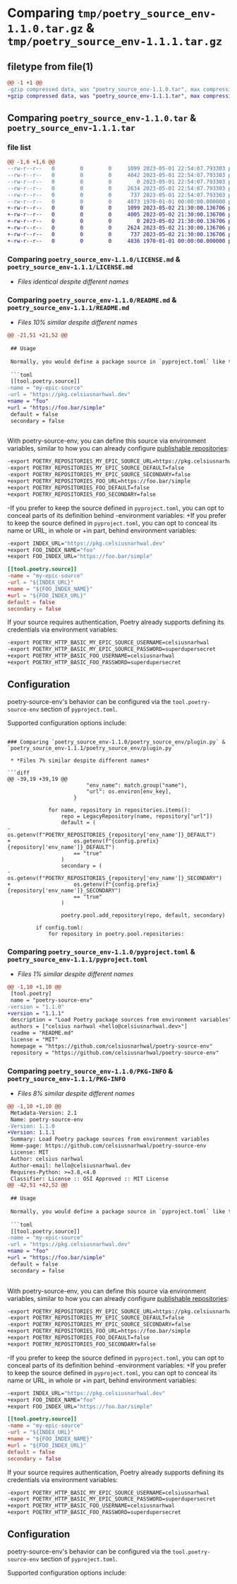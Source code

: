 # Comparing `tmp/poetry_source_env-1.1.0.tar.gz` & `tmp/poetry_source_env-1.1.1.tar.gz`

## filetype from file(1)

```diff
@@ -1 +1 @@
-gzip compressed data, was "poetry_source_env-1.1.0.tar", max compression
+gzip compressed data, was "poetry_source_env-1.1.1.tar", max compression
```

## Comparing `poetry_source_env-1.1.0.tar` & `poetry_source_env-1.1.1.tar`

### file list

```diff
@@ -1,6 +1,6 @@
--rw-r--r--   0        0        0     1099 2023-05-01 22:54:07.793303 poetry_source_env-1.1.0/LICENSE.md
--rw-r--r--   0        0        0     4042 2023-05-01 22:54:07.793303 poetry_source_env-1.1.0/README.md
--rw-r--r--   0        0        0        0 2023-05-01 22:54:07.793303 poetry_source_env-1.1.0/poetry_source_env/__init__.py
--rw-r--r--   0        0        0     2634 2023-05-01 22:54:07.793303 poetry_source_env-1.1.0/poetry_source_env/plugin.py
--rw-r--r--   0        0        0      737 2023-05-01 22:54:07.793303 poetry_source_env-1.1.0/pyproject.toml
--rw-r--r--   0        0        0     4873 1970-01-01 00:00:00.000000 poetry_source_env-1.1.0/PKG-INFO
+-rw-r--r--   0        0        0     1099 2023-05-02 21:30:00.136706 poetry_source_env-1.1.1/LICENSE.md
+-rw-r--r--   0        0        0     4005 2023-05-02 21:30:00.136706 poetry_source_env-1.1.1/README.md
+-rw-r--r--   0        0        0        0 2023-05-02 21:30:00.136706 poetry_source_env-1.1.1/poetry_source_env/__init__.py
+-rw-r--r--   0        0        0     2624 2023-05-02 21:30:00.136706 poetry_source_env-1.1.1/poetry_source_env/plugin.py
+-rw-r--r--   0        0        0      737 2023-05-02 21:30:00.136706 poetry_source_env-1.1.1/pyproject.toml
+-rw-r--r--   0        0        0     4836 1970-01-01 00:00:00.000000 poetry_source_env-1.1.1/PKG-INFO
```

### Comparing `poetry_source_env-1.1.0/LICENSE.md` & `poetry_source_env-1.1.1/LICENSE.md`

 * *Files identical despite different names*

### Comparing `poetry_source_env-1.1.0/README.md` & `poetry_source_env-1.1.1/README.md`

 * *Files 10% similar despite different names*

```diff
@@ -21,51 +21,52 @@
 
 ## Usage
 
 Normally, you would define a package source in `pyproject.toml` like this:
 
 ```toml
 [[tool.poetry.source]]
-name = "my-epic-source"
-url = "https://pkg.celsiusnarhwal.dev"
+name = "foo"
+url = "https://foo.bar/simple"
 default = false
 secondary = false
 
 ```
 
 With poetry-source-env, you can define this source via environment variables, similar to how you can already
 configure [publishable repositories](https://python-poetry.org/docs/repositories/#publishable-repositories:~:text=Alternatively%2C%20you%20can%20use%20environment%20variables%20to%20provide%20the%20credentials%3A):
 
 ```bash
-export POETRY_REPOSITORIES_MY_EPIC_SOURCE_URL=https://pkg.celsiusnarhwal.dev
-export POETRY_REPOSITORIES_MY_EPIC_SOURCE_DEFAULT=false
-export POETRY_REPOSITORIES_MY_EPIC_SOURCE_SECONDARY=false
+export POETRY_REPOSITORIES_FOO_URL=https://foo.bar/simple
+export POETRY_REPOSITORIES_FOO_DEFAULT=false
+export POETRY_REPOSITORIES_FOO_SECONDARY=false
 ```
 
-If you prefer to keep the source defined in `pyproject.toml`, you can opt to conceal parts of its definition behind
-environment variables:
+If you prefer to keep the source defined in `pyproject.toml`, you can opt to conceal its name or URL, in whole or
+in part, behind environment variables:
 
 ```bash
-export INDEX_URL="https://pkg.celsiusnarhwal.dev"
+export FOO_INDEX_NAME="foo"
+export FOO_INDEX_URL="https://foo.bar/simple"
 ```
 
 ```toml
 [[tool.poetry.source]]
-name = "my-epic-source"
-url = "${INDEX_URL}"
+name = "${FOO_INDEX_NAME}"
+url = "${FOO_INDEX_URL}"
 default = false
 secondary = false
 
 ```
 
 If your source requires authentication, Poetry already supports defining its credentials via environment variables:
 
 ```bash
-export POETRY_HTTP_BASIC_MY_EPIC_SOURCE_USERNAME=celsiusnarhwal
-export POETRY_HTTP_BASIC_MY_EPIC_SOURCE_PASSWORD=superdupersecret
+export POETRY_HTTP_BASIC_FOO_USERNAME=celsiusnarhwal
+export POETRY_HTTP_BASIC_FOO_PASSWORD=superdupersecret
 ```
 
 ## Configuration
 
 poetry-source-env's behavior can be configured via the `tool.poetry-source-env` section of `pyproject.toml`.
 
 Supported configuration options include:
```

### Comparing `poetry_source_env-1.1.0/poetry_source_env/plugin.py` & `poetry_source_env-1.1.1/poetry_source_env/plugin.py`

 * *Files 7% similar despite different names*

```diff
@@ -39,19 +39,19 @@
                         "env_name": match.group("name"),
                         "url": os.environ[env_key],
                     }
 
             for name, repository in repositories.items():
                 repo = LegacyRepository(name, repository["url"])
                 default = (
-                    os.getenv(f"POETRY_REPOSITORIES_{repository['env_name']}_DEFAULT")
+                    os.getenv(f"{config.prefix}{repository['env_name']}_DEFAULT")
                     == "true"
                 )
                 secondary = (
-                    os.getenv(f"POETRY_REPOSITORIES_{repository['env_name']}_SECONDARY")
+                    os.getenv(f"{config.prefix}{repository['env_name']}_SECONDARY")
                     == "true"
                 )
 
                 poetry.pool.add_repository(repo, default, secondary)
 
         if config.toml:
             for repository in poetry.pool.repositories:
```

### Comparing `poetry_source_env-1.1.0/pyproject.toml` & `poetry_source_env-1.1.1/pyproject.toml`

 * *Files 1% similar despite different names*

```diff
@@ -1,10 +1,10 @@
 [tool.poetry]
 name = "poetry-source-env"
-version = "1.1.0"
+version = "1.1.1"
 description = "Load Poetry package sources from environment variables"
 authors = ["celsius narhwal <hello@celsiusnarhwal.dev>"]
 readme = "README.md"
 license = "MIT"
 homepage = "https://github.com/celsiusnarhwal/poetry-source-env"
 repository = "https://github.com/celsiusnarhwal/poetry-source-env"
```

### Comparing `poetry_source_env-1.1.0/PKG-INFO` & `poetry_source_env-1.1.1/PKG-INFO`

 * *Files 8% similar despite different names*

```diff
@@ -1,10 +1,10 @@
 Metadata-Version: 2.1
 Name: poetry-source-env
-Version: 1.1.0
+Version: 1.1.1
 Summary: Load Poetry package sources from environment variables
 Home-page: https://github.com/celsiusnarhwal/poetry-source-env
 License: MIT
 Author: celsius narhwal
 Author-email: hello@celsiusnarhwal.dev
 Requires-Python: >=3.8,<4.0
 Classifier: License :: OSI Approved :: MIT License
@@ -42,51 +42,52 @@
 
 ## Usage
 
 Normally, you would define a package source in `pyproject.toml` like this:
 
 ```toml
 [[tool.poetry.source]]
-name = "my-epic-source"
-url = "https://pkg.celsiusnarhwal.dev"
+name = "foo"
+url = "https://foo.bar/simple"
 default = false
 secondary = false
 
 ```
 
 With poetry-source-env, you can define this source via environment variables, similar to how you can already
 configure [publishable repositories](https://python-poetry.org/docs/repositories/#publishable-repositories:~:text=Alternatively%2C%20you%20can%20use%20environment%20variables%20to%20provide%20the%20credentials%3A):
 
 ```bash
-export POETRY_REPOSITORIES_MY_EPIC_SOURCE_URL=https://pkg.celsiusnarhwal.dev
-export POETRY_REPOSITORIES_MY_EPIC_SOURCE_DEFAULT=false
-export POETRY_REPOSITORIES_MY_EPIC_SOURCE_SECONDARY=false
+export POETRY_REPOSITORIES_FOO_URL=https://foo.bar/simple
+export POETRY_REPOSITORIES_FOO_DEFAULT=false
+export POETRY_REPOSITORIES_FOO_SECONDARY=false
 ```
 
-If you prefer to keep the source defined in `pyproject.toml`, you can opt to conceal parts of its definition behind
-environment variables:
+If you prefer to keep the source defined in `pyproject.toml`, you can opt to conceal its name or URL, in whole or
+in part, behind environment variables:
 
 ```bash
-export INDEX_URL="https://pkg.celsiusnarhwal.dev"
+export FOO_INDEX_NAME="foo"
+export FOO_INDEX_URL="https://foo.bar/simple"
 ```
 
 ```toml
 [[tool.poetry.source]]
-name = "my-epic-source"
-url = "${INDEX_URL}"
+name = "${FOO_INDEX_NAME}"
+url = "${FOO_INDEX_URL}"
 default = false
 secondary = false
 
 ```
 
 If your source requires authentication, Poetry already supports defining its credentials via environment variables:
 
 ```bash
-export POETRY_HTTP_BASIC_MY_EPIC_SOURCE_USERNAME=celsiusnarhwal
-export POETRY_HTTP_BASIC_MY_EPIC_SOURCE_PASSWORD=superdupersecret
+export POETRY_HTTP_BASIC_FOO_USERNAME=celsiusnarhwal
+export POETRY_HTTP_BASIC_FOO_PASSWORD=superdupersecret
 ```
 
 ## Configuration
 
 poetry-source-env's behavior can be configured via the `tool.poetry-source-env` section of `pyproject.toml`.
 
 Supported configuration options include:
```


